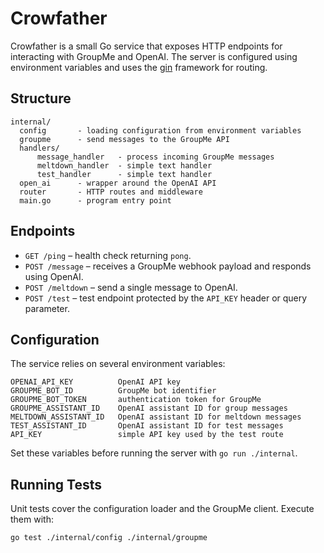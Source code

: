 # Crowfather

Crowfather is a small Go service that exposes HTTP endpoints for interacting with GroupMe and OpenAI.  The server is configured using environment variables and uses the [gin](https://github.com/gin-gonic/gin) framework for routing.

## Structure

```
internal/
  config       - loading configuration from environment variables
  groupme      - send messages to the GroupMe API
  handlers/
      message_handler   - process incoming GroupMe messages
      meltdown_handler  - simple text handler
      test_handler      - simple text handler
  open_ai      - wrapper around the OpenAI API
  router       - HTTP routes and middleware
  main.go      - program entry point
```

## Endpoints

* `GET /ping` – health check returning `pong`.
* `POST /message` – receives a GroupMe webhook payload and responds using OpenAI.
* `POST /meltdown` – send a single message to OpenAI.
* `POST /test` – test endpoint protected by the `API_KEY` header or query parameter.

## Configuration

The service relies on several environment variables:

```
OPENAI_API_KEY          OpenAI API key
GROUPME_BOT_ID          GroupMe bot identifier
GROUPME_BOT_TOKEN       authentication token for GroupMe
GROUPME_ASSISTANT_ID    OpenAI assistant ID for group messages
MELTDOWN_ASSISTANT_ID   OpenAI assistant ID for meltdown messages
TEST_ASSISTANT_ID       OpenAI assistant ID for test messages
API_KEY                 simple API key used by the test route
```

Set these variables before running the server with `go run ./internal`.

## Running Tests

Unit tests cover the configuration loader and the GroupMe client.  Execute them with:

```
go test ./internal/config ./internal/groupme
```

